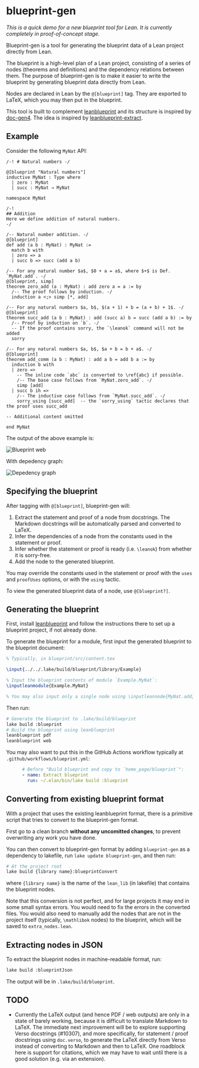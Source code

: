 # blueprint-gen

*This is a quick demo for a new blueprint tool for Lean. It is currently completely in proof-of-concept stage.*

Blueprint-gen is a tool for generating the blueprint data of a Lean project directly from Lean.

The blueprint is a high-level plan of a Lean project, consisting of a series of nodes (theorems and definitions) and the dependency relations between them.
The purpose of blueprint-gen is to make it easier to write the blueprint by generating blueprint data directly from Lean.

Nodes are declared in Lean by the `@[blueprint]` tag. They are exported to LaTeX, which you may then put in the blueprint.

This tool is built to complement [leanblueprint](https://github.com/PatrickMassot/leanblueprint) and its structure is inspired by [doc-gen4](https://github.com/leanprover/doc-gen4). The idea is inspired by [leanblueprint-extract](https://github.com/AlexKontorovich/PrimeNumberTheoremAnd/tree/main/leanblueprint-extract).

## Example

Consider the following `MyNat` API:

```lean
/-! # Natural numbers -/

@[blueprint "Natural numbers"]
inductive MyNat : Type where
  | zero : MyNat
  | succ : MyNat → MyNat

namespace MyNat

/-!
## Addition
Here we define addition of natural numbers.
-/

/-- Natural number addition. -/
@[blueprint]
def add (a b : MyNat) : MyNat :=
  match b with
  | zero => a
  | succ b => succ (add a b)

/-- For any natural number $a$, $0 + a = a$, where $+$ is Def. `MyNat.add`. -/
@[blueprint, simp]
theorem zero_add (a : MyNat) : add zero a = a := by
  /-- The proof follows by induction. -/
  induction a <;> simp [*, add]

/-- For any natural numbers $a, b$, $(a + 1) + b = (a + b) + 1$. -/
@[blueprint]
theorem succ_add (a b : MyNat) : add (succ a) b = succ (add a b) := by
  /-- Proof by induction on `b`. -/
  -- If the proof contains sorry, the `\leanok` command will not be added
  sorry

/-- For any natural numbers $a, b$, $a + b = b + a$. -/
@[blueprint]
theorem add_comm (a b : MyNat) : add a b = add b a := by
  induction b with
  | zero =>
    -- The inline code `abc` is converted to \ref{abc} if possible.
    /-- The base case follows from `MyNat.zero_add`. -/
    simp [add]
  | succ b ih =>
    /-- The inductive case follows from `MyNat.succ_add`. -/
    sorry_using [succ_add]  -- the `sorry_using` tactic declares that the proof uses succ_add

-- Additional content omitted

end MyNat
```

The output of the above example is:

![Blueprint web](https://raw.githubusercontent.com/hanwenzhu/blueprint-gen-example/refs/heads/main/images/web.png)

With depedency graph:

![Depedency graph](https://raw.githubusercontent.com/hanwenzhu/blueprint-gen-example/refs/heads/main/images/depgraph.png)

## Specifying the blueprint

After tagging with `@[blueprint]`, blueprint-gen will:

1. Extract the statement and proof of a node from docstrings. The Markdown docstrings will be automatically parsed and converted to LaTeX.
2. Infer the dependencies of a node from the constants used in the statement or proof.
3. Infer whether the statement or proof is ready (i.e. `\leanok`) from whether it is sorry-free.
4. Add the node to the generated blueprint.

You may override the constants used in the statement or proof with the `uses` and `proofUses` options, or with the `using` tactic.

To view the generated blueprint data of a node, use `@[blueprint?]`.

## Generating the blueprint

First, install [leanblueprint](https://github.com/PatrickMassot/leanblueprint) and follow the instructions there to set up a blueprint project, if not already done.

To generate the blueprint for a module, first input the generated blueprint to the blueprint document:

```latex
% Typically, in blueprint/src/content.tex

\input{../../.lake/build/blueprint/library/Example}

% Input the blueprint contents of module `Example.MyNat`:
\inputleanmodule{Example.MyNat}

% You may also input only a single node using \inputleannode{MyNat.add}.
```

Then run:

```sh
# Generate the blueprint to .lake/build/blueprint
lake build :blueprint
# Build the blueprint using leanblueprint
leanblueprint pdf
leanblueprint web
```

You may also want to put this in the GitHub Actions workflow typically at `.github/workflows/blueprint.yml`:

```yaml
      # Before "Build blueprint and copy to `home_page/blueprint`":
      - name: Extract blueprint
        run: ~/.elan/bin/lake build :blueprint
```

## Converting from existing blueprint format

With a project that uses the existing leanblueprint format, there is a primitive script that tries to convert to the blueprint-gen format.

First go to a clean branch **without any uncomitted changes**, to prevent overwriting any work you have done.

You can then convert to blueprint-gen format by adding `blueprint-gen` as a dependency to lakefile, run `lake update blueprint-gen`, and then run:

```sh
# At the project root
lake build {library name}:blueprintConvert
```

where `{library name}` is the name of the `lean_lib` (in lakefile) that contains the blueprint nodes.

Note that this conversion is not perfect, and for large projects it may end in some small syntax errors. You would need to fix the errors in the converted files. You would also need to manually add the nodes that are not in the project itself (typically, `\mathlibok` nodes) to the blueprint, which will be saved to `extra_nodes.lean`.

## Extracting nodes in JSON

To extract the blueprint nodes in machine-readable format, run:

```sh
lake build :blueprintJson
```

The output will be in `.lake/build/blueprint`.

## TODO

- Currently the LaTeX output (and hence PDF / web outputs) are only in a state of barely working, because it is difficult to translate Markdown to LaTeX. The immediate next improvement will be to explore supporting Verso docstrings (#10307), and more specifically, for statement / proof docstrings using `doc.verso`, to generate the LaTeX directly from Verso instead of converting to Markdown and then to LaTeX. One roadblock here is support for citations, which we may have to wait until there is a good solution (e.g. via an extension).
